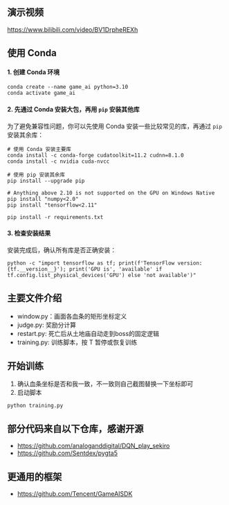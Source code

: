 ## 演示视频
https://www.bilibili.com/video/BV1DrpheREXh




## 使用 Conda

#### 1. 创建 Conda 环境
```shell
conda create --name game_ai python=3.10
conda activate game_ai
```

#### 2. 先通过 Conda 安装大包，再用 `pip` 安装其他库
为了避免兼容性问题，你可以先使用 Conda 安装一些比较常见的库，再通过 `pip` 安装其余库：

```shell
# 使用 Conda 安装主要库
conda install -c conda-forge cudatoolkit=11.2 cudnn=8.1.0
conda install -c nvidia cuda-nvcc

# 使用 pip 安装其余库
pip install --upgrade pip

# Anything above 2.10 is not supported on the GPU on Windows Native
pip install "numpy<2.0"
pip install "tensorflow<2.11" 

pip install -r requirements.txt
```

#### 3. 检查安装结果
安装完成后，确认所有库是否正确安装：

```shell
python -c "import tensorflow as tf; print(f'TensorFlow version: {tf.__version__}'); print('GPU is', 'available' if tf.config.list_physical_devices('GPU') else 'not available')"

```



## 主要文件介绍
- window.py：画面各血条的矩形坐标定义
- judge.py: 奖励分计算
- restart.py: 死亡后从土地庙自动走到boss的固定逻辑
- training.py: 训练脚本，按 T 暂停或恢复训练

## 开始训练
1. 确认血条坐标是否和我一致，不一致则自己截图替换一下坐标即可
2. 启动脚本
```
python training.py
```

## 部分代码来自以下仓库，感谢开源
- https://github.com/analoganddigital/DQN_play_sekiro
- https://github.com/Sentdex/pygta5

## 更通用的框架
- https://github.com/Tencent/GameAISDK